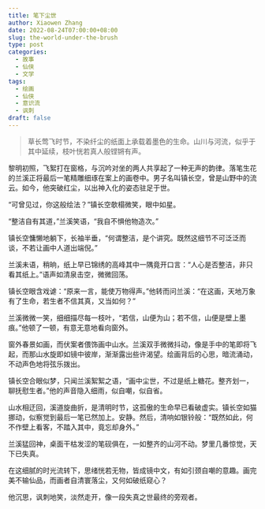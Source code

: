 ```yaml
---
title: 笔下尘世
author: Xiaowen Zhang
date: 2022-08-24T07:00:00+08:00
slug: the-world-under-the-brush
type: post
categories:
  - 故事
  - 仙侠
  - 文学
tags:
  - 绘画
  - 仙侠
  - 意识流
  - 讽刺
draft: false
---
```


> 草长莺飞时节，不染纤尘的纸面上承载着墨色的生命。山川与河流，似乎于其中延续，枝叶恍若真人般铿锵有声。

黎明初照，飞絮打在窗格，与沉吟对坐的两人共享起了一种无声的韵律。落笔生花的兰溪正将最后一笔精雕细琢在案上的画卷中。男子名叫镇长空，曾是山野中的流云。如今，他突破红尘，以出神入化的姿态驻足于世。

“可曾见过，你这般绘法？”镇长空欹榻微笑，眼中如星。

“整洁自有其道，”兰溪笑语，“我自不惧他物造次。”

镇长空慵懒地躺下，长袖半垂，“何谓整洁，是个讲究。既然这细节不可泛泛而谈，不若让画中人道出端倪。”

兰溪未语，稍晌，纸上早已锦绣的高峰其中一隅竟开口言：“人心是否整洁，非只看其纸上。”语声如清泉击空，微微回荡。

镇长空眼含戏谑：“原来一言，能使万物得声。”他转而问兰溪：“在这画，天地万象有了生命，若生者不信其真，又当如何？”

兰溪微微一笑，细细描尽每一枝叶，“若信，山便为山；若不信，山便是壁上墨痕。”他顿了一顿，有意无意地看向窗外。

窗外春景如画，而伏案者偎饰画中山水。兰溪双手微微抖动，像是手中的笔即将飞起，而那山水旋即如镜中彼岸，渐渐露出些许渴望。绘画背后的心思，暗流涌动，不动声色地将弦乐拨出。

镇长空合眼似梦，只闻兰溪絮絮之语，“画中尘世，不过是纸上糖花。整齐划一，聊抚慰生者。”他的声音隐入细雨，似自嘲，似自省。

山水相迂回，溪道旋曲折，是清明时节，这孤傲的生命早已看破虚实。镇长空如猫挪动，似察觉到最后一笔已然加上。安静。然后，清响如银铃般：“既然如此，何不作壁上看客，不踏入其中，竟忘却身外。”

兰溪猛回神，桌面干枯发涩的笔砚俱在，一如整齐的山河不动。梦里几番惊觉，天下已失真。

在这细腻的时光流转下，思绪恍若无物，皆成镜中文，有如引颈自嘲的意趣。画完美不输仙品，而画者自清寰落尘，又何如破纸窥心？

他沉思，讽刺地笑，淡然走开，像一段失真之世最终的旁观者。